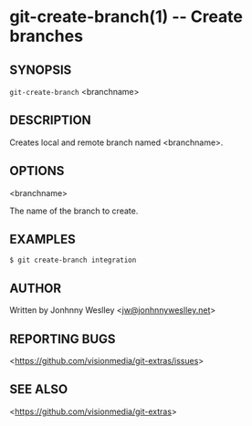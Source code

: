 git-create-branch(1) -- Create branches
=======================================

## SYNOPSIS

`git-create-branch` &lt;branchname&gt;

## DESCRIPTION

  Creates local and remote branch named &lt;branchname&gt;.

## OPTIONS

  &lt;branchname&gt;

  The name of the branch to create.

## EXAMPLES

    $ git create-branch integration

## AUTHOR

Written by Jonhnny Weslley &lt;<jw@jonhnnyweslley.net>&gt;

## REPORTING BUGS

&lt;<https://github.com/visionmedia/git-extras/issues>&gt;

## SEE ALSO

&lt;<https://github.com/visionmedia/git-extras>&gt;
